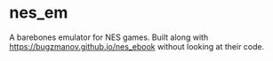 # nes_em
A barebones emulator for NES games. Built along with https://bugzmanov.github.io/nes_ebook without looking at their code.
